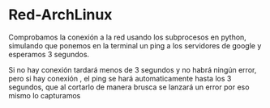 # Red-ArchLinux
Comprobamos la conexión a la red usando los subprocesos
en python, simulando que ponemos en la terminal un ping a los
servidores de google y esperamos 3 segundos.

Si no hay conexión tardará menos de 3 segundos y no habrá ningún
error, pero si hay conexión , el ping se hará automaticamente hasta
los 3 segundos, que al cortarlo de manera brusca se lanzará un error
por eso mismo lo capturamos

